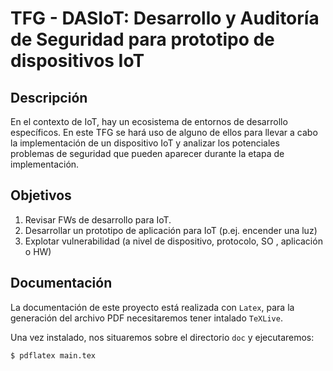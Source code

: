 # TFG - DASIoT: Desarrollo y Auditoría de Seguridad para prototipo de dispositivos IoT


## Descripción

En el contexto de IoT, hay un ecosistema de entornos de desarrollo específicos. En este TFG se hará uso de alguno de ellos para llevar a cabo la implementación de un dispositivo IoT y analizar los potenciales problemas de seguridad que pueden aparecer durante la etapa de implementación.

## Objetivos

1. Revisar FWs de desarrollo para IoT.
2. Desarrollar un prototipo de aplicación para IoT (p.ej. encender una luz)
3. Explotar vulnerabilidad (a nivel de dispositivo, protocolo, SO , aplicación o HW)


## Documentación

La documentación de este proyecto está realizada con `Latex`, para la generación del archivo PDF necesitaremos tener intalado `TeXLive`.

Una vez instalado, nos situaremos sobre el directorio `doc` y ejecutaremos:

``` shell
$ pdflatex main.tex
```
